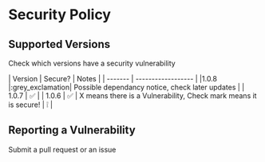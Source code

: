 # Security Policy

## Supported Versions

Check which versions have a security vulnerability

| Version | Secure?         | Notes |
| ------- | ------------------ |
|1.0.8    |:grey_exclamation| Possible dependancy notice, check later updates |
| 1.0.7   | :white_check_mark: |
| 1.0.6   | :white_check_mark: |
X means there is a Vulnerability, Check mark means it is secure! | :grey_exclamation: |

## Reporting a Vulnerability

Submit a pull request or an issue
